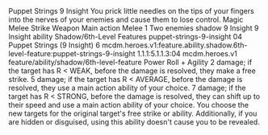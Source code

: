 <ability>
  <name>Puppet Strings</name>
  <cost>9 Insight</cost>
  <flavor>You prick little needles on the tips of your fingers into the nerves of your enemies and cause them to lose control.</flavor>
  <keywords>
    <keyword>Magic</keyword>
    <keyword>Melee</keyword>
    <keyword>Strike</keyword>
    <keyword>Weapon</keyword>
  </keywords>
  <type>Main action</type>
  <distance>Melee 1</distance>
  <target>Two enemies</target>
  <metadata>
    <class>shadow</class>
    <cost>9 Insight</cost>
    <cost_amount>9</cost_amount>
    <cost_resource>Insight</cost_resource>
    <feature_type>ability</feature_type>
    <file_dpath>Shadow/6th-Level Features</file_dpath>
    <item_id>puppet-strings-9-insight</item_id>
    <item_index>04</item_index>
    <item_name>Puppet Strings (9 Insight)</item_name>
    <level>6</level>
    <scc>mcdm.heroes.v1:feature.ability.shadow.6th-level-feature:puppet-strings-9-insight</scc>
    <scdc>1.1.1:5.1.1.3:04</scdc>
    <source>mcdm.heroes.v1</source>
    <type>feature/ability/shadow/6th-level-feature</type>
  </metadata>
  <effects>
    <effect type="roll">
      <roll>Power Roll + Agility</roll>
      <t1>2 damage; if the target has R &lt; WEAK, before the damage is resolved, they make a free strike.</t1>
      <t2>5 damage; if the target has R &lt; AVERAGE, before the damage is resolved, they use a main action ability of your choice.</t2>
      <t3>7 damage; if the target has R &lt; STRONG, before the damage is resolved, they can shift up to their speed and use a main action ability of your choice.</t3>
    </effect>
    <effect type="mundane">You choose the new targets for the original target&apos;s free strike or ability. Additionally, if you are hidden or disguised, using this ability doesn&apos;t cause you to be revealed.</effect>
  </effects>
</ability>

